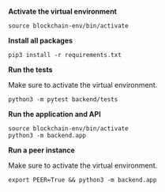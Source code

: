 **Activate the virtual environment**

```
source blockchain-env/bin/activate
```

**Install all packages**

```
pip3 install -r requirements.txt
```

**Run the tests**

Make sure to activate the virtual environment.

```
python3 -m pytest backend/tests
```

**Run the application and API**

```
source blockchain-env/bin/activate
python3 -m backend.app
```

**Run a peer instance**

Make sure to activate the virtual environment.

```
export PEER=True && python3 -m backend.app
```

